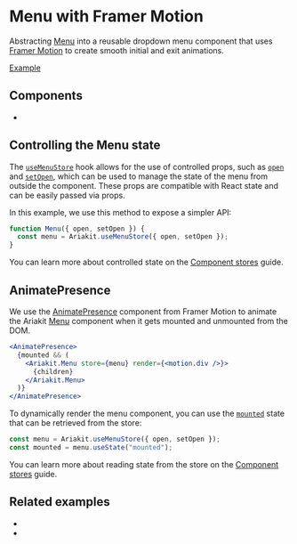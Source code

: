# Menu with Framer Motion

<p data-description>
  Abstracting <a href="/components/menu">Menu</a> into a reusable dropdown menu component that uses <a href="https://www.framer.com/motion/">Framer Motion</a> to create smooth initial and exit animations.
</p>

<a href="./index.tsx" data-playground>Example</a>

## Components

<div data-cards="components">

- [](/components/menu)

</div>

## Controlling the Menu state

The [`useMenuStore`](/apis/menu-store) hook allows for the use of controlled props, such as [`open`](/apis/menu-store#open) and [`setOpen`](/apis/menu-store#setopen), which can be used to manage the state of the menu from outside the component. These props are compatible with React state and can be easily passed via props.

In this example, we use this method to expose a simpler API:

```jsx
function Menu({ open, setOpen }) {
  const menu = Ariakit.useMenuStore({ open, setOpen });
}
```

You can learn more about controlled state on the [Component stores](/guide/component-stores#controlled-state) guide.

## AnimatePresence

We use the [AnimatePresence](https://www.framer.com/motion/animate-presence/) component from Framer Motion to animate the Ariakit [Menu](/components/menu) component when it gets mounted and unmounted from the DOM.

```jsx
<AnimatePresence>
  {mounted && (
    <Ariakit.Menu store={menu} render={<motion.div />}>
      {children}
    </Ariakit.Menu>
  )}
</AnimatePresence>
```

To dynamically render the menu component, you can use the [`mounted`](/apis/menu-store#mounted) state that can be retrieved from the store:

```jsx
const menu = Ariakit.useMenuStore({ open, setOpen });
const mounted = menu.useState("mounted");
```

You can learn more about reading state from the store on the [Component stores](/guide/component-stores#reading-the-state) guide.

## Related examples

<div data-cards="examples">

- [](/examples/dialog-framer-motion)
- [](/examples/tooltip-framer-motion)

</div>
